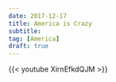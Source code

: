 ```yaml
---
date: 2017-12-17
title: America is Crazy
subtitle:
tag: [America]
draft: true
---
```


{{< youtube XirnEfkdQJM >}}
